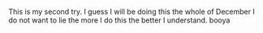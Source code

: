This is my second try.
I guess I will be doing this the whole of December
I do not want to lie the more I do this the better I understand.
booya


